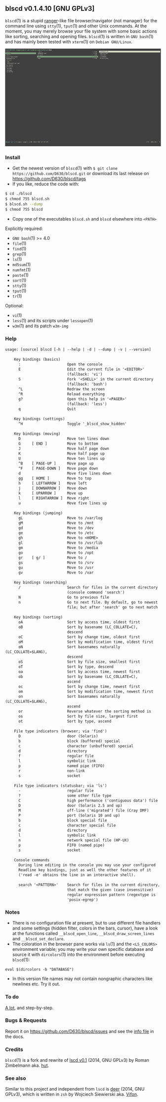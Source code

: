 ## blscd v0.1.4.10 [GNU GPLv3]

`blscd`(1) is a stupid [ranger](http://ranger.nongnu.org/)-like file browser/navigator (not manager) for the command line using `stty`(1), `tput`(1) and other Unix commands. At the moment, you may merely browse your file system with some basic actions like sorting, searching and opening files. `blscd`(1) is written in `GNU bash`(1) and has mainly been tested with `xterm`(1) on `Debian GNU/Linux`.

![](https://raw.githubusercontent.com/D630/blscd/master/doc/blscd.png)

### Install

* Get the newest version of `blscd`(1) with `$ git clone https://github.com/D630/blscd.git` or
  download its last release on https://github.com/D630/blscd/tags
* If you like, reduce the code with:
```sh
$ cd ./blscd
$ chmod 755 blscd.sh
$ blscd.sh --dump
$ chmod 755 blscd
```
* Copy one of the executables `blscd.sh` and `blscd` elsewhere into `<PATH>`

Explicitly required:
- `GNU bash`(1) >= 4.0
- `file`(1)
- `find`(1)
- `grep`(1)
- `ls`(1)
- `md5sum`(1)
- `numfmt`(1)
- `paste`(1)
- `sort`(1)
- `stty`(1)
- `tput`(1)
- `tr`(1)

Optional:
- `vi`(1)
- `less`(1) and its scripts under `lessopen`(1)
- `w3m`(1) and its patch `w3m-img`

### Help

```
usage: [source] blscd [-h | --help | -d | --dump | -v | --version]

    Key bindings (basics)
      :                     Open the console
      E                     Edit the current file in '<EDITOR>'
                            (fallback: 'vi')
      S                     Fork '<SHELL>' in the current directory
                            (fallback: 'bash')
      ^L                    Redraw the screen
      ^R                    Reload everything
      g?                    Open this help in '<PAGER>'
                            (fallback: 'less')
      q                     Quit

    Key bindings (settings)
      ^H                    Toggle '_blscd_show_hidden'

    Key bindings (moving)
      D                     Move ten lines down
      G     [ END ]         Move to bottom
      J                     Move half page down
      K                     Move half page up
      U                     Move ten lines up
      ^B    [ PAGE-UP ]     Move page up
      ^F    [ PAGE-DOWN ]   Move page down
      d                     Move five lines down
      gg    [ HOME ]        Move to top
      h     [ LEFTARROW ]   Move left
      j     [ DOWNARROW ]   Move down
      k     [ UPARROW ]     Move up
      l     [ RIGHTARROW ]  Move right
      u                     Move five lines up

    Key bindings (jumping)
      gL                    Move to /var/log
      gM                    Move to /mnt
      gd                    Move to /dev
      ge                    Move to /etc
      gh                    Move to <HOME>
      gl                    Move to /usr/lib
      gm                    Move to /media
      go                    Move to /opt
      gr    [ g/ ]          Move to /
      gs                    Move to /srv
      gu                    Move to /usr
      gv                    Move to /var

    Key bindings (searching)
      /                     Search for files in the current directory
                            (console command 'search')
      N                     Go to previous file
      n                     Go to next file. By default, go to newest
                            file; but after 'search' go to next match

    Key bindings (sorting)
      oA                    Sort by access time, oldest first
      oB                    Sort by basename (LC_COLLATE=C),
                            descend
      oC                    Sort by change time, oldest first
      oM                    Sort by modification time, oldest first
      oN                    Sort basenames naturally (LC_COLLATE=$LANG),
                            descend
      oS                    Sort by file size, smallest first
      oT                    Sort by type, descend
      oa                    Sort by access time, newest first
      ob                    Sort by basename (LC_COLLATE=C),
                            ascend
      oc                    Sort by change time, newest first
      om                    Sort by modification time, newest first
      on                    Sort basenames naturally (LC_COLLATE=$LANG),
                            ascend
      or                    Reverse whatever the sorting method is
      os                    Sort by file size, largest first
      ot                    Sort by type, ascend

    File type indicators (browser; via 'find')
      D                     door (Solaris)
      b                     block (buffered) special
      c                     character (unbuffered) special
      d                     directory
      f                     regular file
      l                     symbolic link
      p                     named pipe (FIFO)
      r                     non-link
      s                     socket

    File type indicators (statusbar; via 'ls')
      -                     regular file
      ?                     some other file type
      C                     high performance ('contiguous data') file
      D                     door (Solaris 2.5 and up)
      M                     off-line ('migrated') file (Cray DMF)
      P                     port (Solaris 10 and up)
      b                     block special file
      c                     character special file
      d                     directory
      l                     symbolic link
      n                     network special file (HP-UX)
      p                     FIFO (named pipe)
      s                     socket

    Console commands
      During line editing in the console you may use your configured
      Readline key bindings, just as well the other features of it
      ('read -e' obtains the line in an interactive shell).

      search '<PATTERN>'    Search for files in the current directory,
                            that match the given (case insensitive)
                            regular expression pattern (regextype is
                            'posix-egrep')
```

### Notes

- There is no configuration file at present, but to use different file handlers and some settings (hidden filter, colors in the bars, cursor), have a look at the functions called `__blscd_open_line`, `__blscd_draw_screen_lines` and `__blscd_set_declare`.
- The coloration in the browser pane works via `ls`(1) and the `<LS_COLORS>` environment variable; you may write your own specific database and source it with `dircolors`(1) into the environment before executing `blscd`(1):
```
eval $(dircolors -b "DATABASE")
```
- In this version file names may not contain nongraphic characters like newlines etc. Try it out.

### To do

[A lot](../master/doc/TODO.md), and step-by-step.

### Bugs & Requests

Report it on https://github.com/D630/blscd/issues and see the [info file](../master/doc/INFO.md) in the docs.

### Credits

`blscd`(1) is a fork and rewrite of [lscd v0.1](https://github.com/hut/lscd/blob/989cb7e045a4e5e879db9af0f7f7c721d8a93acc/lscd) (2014, GNU GPLv3) by Roman Zimbelmann aka. [hut](https://github.com/hut).

### See also

Similar to this project and independent from `lscd` is [deer](https://github.com/vifon/deer) (2014, GNU GPLv3), which is written in `zsh` by Wojciech Siewierski aka. [Vifon](https://github.com/vifon).
